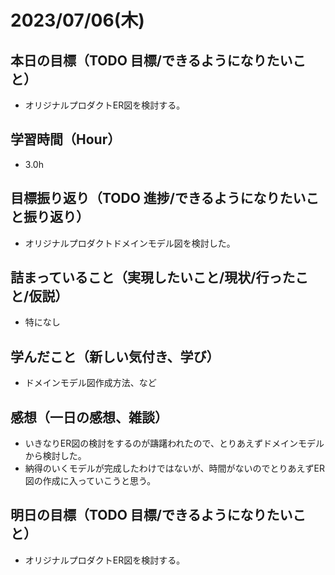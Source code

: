 
# 2023/07/06(木)

## 本日の目標（TODO 目標/できるようになりたいこと）

- オリジナルプロダクトER図を検討する。

## 学習時間（Hour）

- 3.0h

## 目標振り返り（TODO 進捗/できるようになりたいこと振り返り）

- オリジナルプロダクトドメインモデル図を検討した。

## 詰まっていること（実現したいこと/現状/行ったこと/仮説）

- 特になし

## 学んだこと（新しい気付き、学び）

- ドメインモデル図作成方法、など

## 感想（一日の感想、雑談）

- いきなりER図の検討をするのが躊躇われたので、とりあえずドメインモデルから検討した。
- 納得のいくモデルが完成したわけではないが、時間がないのでとりあえずER図の作成に入っていこうと思う。

## 明日の目標（TODO 目標/できるようになりたいこと）

- オリジナルプロダクトER図を検討する。
